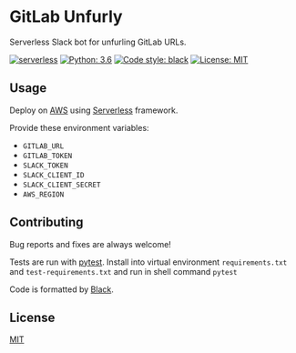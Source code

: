 # GitLab Unfurly

Serverless Slack bot for unfurling GitLab URLs.

[![serverless](http://public.serverless.com/badges/v3.svg)](http://www.serverless.com) 
[![Python: 3.6](https://img.shields.io/badge/python-3.6-blue.svg)](https://python.org) 
[![Code style: black](https://img.shields.io/badge/code%20style-black-000000.svg)](https://github.com/ambv/black) 
[![License: MIT](https://img.shields.io/badge/license-MIT-blue.svg)](https://github.com/kiwicom/gitlab-unfurly/blob/master/LICENSE)

## Usage

Deploy on [AWS](https://aws.amazon.com/) using [Serverless](https://serverless.com) 
framework.

Provide these environment variables:

- `GITLAB_URL`
- `GITLAB_TOKEN`
- `SLACK_TOKEN`
- `SLACK_CLIENT_ID`
- `SLACK_CLIENT_SECRET`
- `AWS_REGION`

## Contributing

Bug reports and fixes are always welcome!

Tests are run with [pytest](https://pytest.org). Install into virtual environment 
`requirements.txt` and `test-requirements.txt` and run in shell command `pytest`

Code is formatted by [Black](https://github.com/ambv/black).

## License

[MIT](https://github.com/kiwicom/gitlab-unfurly/blob/master/LICENSE)
